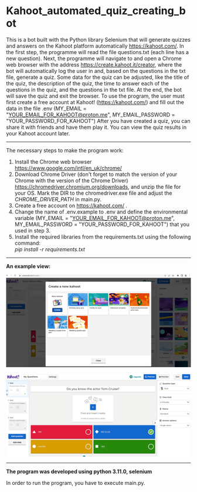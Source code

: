 # Kahoot_automated_quiz_creating_bot

This is a bot built with the Python library Selenium that will generate quizzes and answers on the Kahoot platform automatically
https://kahoot.com/. In the first step, the programme will read the file questions.txt (each line has a new question).
Next, the programme will navigate to and open a Chrome web browser with the address https://create.kahoot.it/creator,
where the bot will automatically log the user in and, based on the questions in the txt file, generate
a quiz. Some data for the quiz can be adjusted, like the title of the quiz, the description of the quiz, the time to answer each of the questions in the quiz, and the questions in the txt file. At the end, the bot will save the quiz and exit the browser.
To use the program, the user must first create a free account at Kahoot! (https://kahoot.com/) and fill out the data in the file .env (MY_EMAIL = "YOUR_EMAIL_FOR_KAHOOT@proton.me", MY_EMAIL_PASSWORD = "YOUR_PASSWORD_FOR_KAHOOT")
After you have created a quiz, you can share it with friends and have them play it. You can view the quiz results in your Kahoot account later. 

---

The necessary steps to make the program work:</br>
1. Install the Chrome web browser https://www.google.com/intl/en_uk/chrome/ </br>
2. Download Chrome Driver (don't forget to match the version of your Chrome with the version of the Chrome Driver) https://chromedriver.chromium.org/downloads, and unzip the file for your OS.
Mark the DIR to the chromedriver.exe file and adjust the *CHROME_DRIVER_PATH* in main.py. </br>
3. Create a free account on https://kahoot.com/ .</br>
4. Change the name of .env.example to .env and define the environmental variable (MY_EMAIL = "YOUR_EMAIL_FOR_KAHOOT@proton.me", MY_EMAIL_PASSWORD = "YOUR_PASSWORD_FOR_KAHOOT") that you used in step 3.</br>
5. Install the required libraries from the requirements.txt using the following command: </br>
*pip install -r requirements.txt*</br>

---


**An example view:**</br>

![Screenshot](docs/img/01_create_view_kahoot.png)</br>

![Screenshot](docs/img/02_Finishing_creating_a_quiz.png)</br>


---

**The program was developed using python 3.11.0, selenium**

In order to run the program, you have to execute main.py.